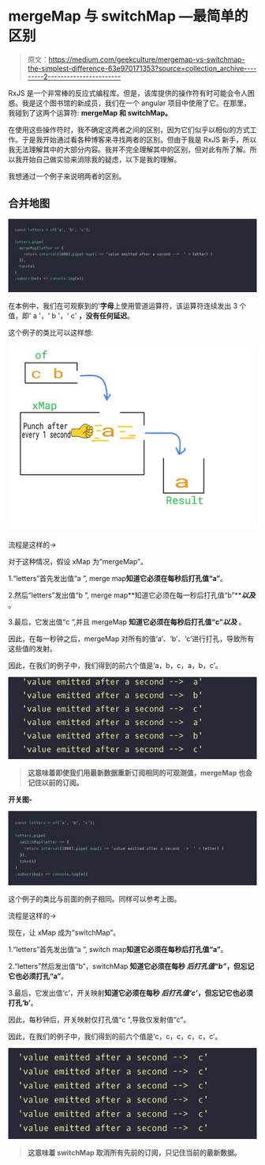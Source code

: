 # mergeMap 与 switchMap —最简单的区别

> 原文：<https://medium.com/geekculture/mergemap-vs-switchmap-the-simplest-difference-63e970171353?source=collection_archive---------2----------------------->

RxJS 是一个非常棒的反应式编程库。但是，该库提供的操作符有时可能会令人困惑。我是这个图书馆的新成员，我们在一个 angular 项目中使用了它。在那里，我碰到了这两个运算符: **mergeMap 和 switchMap。**

在使用这些操作符时，我不确定这两者之间的区别，因为它们似乎以相似的方式工作。于是我开始通过看各种博客来寻找两者的区别。但由于我是 RxJS 新手，所以我无法理解其中的大部分内容。我并不完全理解其中的区别，但对此有所了解。所以我开始自己做实验来消除我的疑虑，以下是我的理解。

我想通过一个例子来说明两者的区别。

## **合并地图**

![](img/99064eeb6b5de3c5540a9ad335d290f7.png)

在本例中，我们在可观察到的'**字母**上使用管道运算符，该运算符连续发出 3 个值，即' a '，' b '，' c' **，没有任何延迟**。

这个例子的类比可以这样想:

![](img/3705308aff1291cfbb4b1830056f91ff.png)

流程是这样的→

对于这种情况，假设 xMap 为“mergeMap”。

1.“letters”首先发出值“a ”, merge map**知道它必须在每秒后打孔值“a”**。

2.然后“letters”发出值“b ”, merge map**知道它必须在每一秒后打孔值“b”*****以及*** 。

3.最后，它发出值“c ”,并且 mergeMap **知道它必须在每秒后打孔值“c”*以及*** 。

因此，在每一秒钟之后，mergeMap 对所有的值‘a’、‘b’、‘c’进行打孔，导致所有这些值的发射。

因此，在我们的例子中，我们得到的前六个值是‘a，b，c，a，b，c’。

![](img/6e7b5d13815a17f6bde8492b74b54022.png)

> **这意味着即使我们用最新数据重新订阅相同的可观测值，mergeMap 也会记住以前的订阅。**

**开关图-**

![](img/459f8f20305bcb152f36d43d1e940ea1.png)

这个例子的类比与前面的例子相同。同样可以参考上图。

流程是这样的→

现在，让 xMap 成为“switchMap”。

1.“letters”首先发出值“a ”, switch map**知道它必须在每秒后打孔值“a”**。

2.“letters”然后发出值“b”，switchMap **知道它必须在每秒 ***后打孔值“b”***，但忘记它也必须打孔“a”**。

3.最后，它发出值‘c’，开关映射**知道它必须在每秒 ***后打孔值‘c’***，但忘记它也必须打孔‘b’**。

因此，每秒钟后，开关映射仅打孔值“c ”,导致仅发射值“c”。

因此，在我们的例子中，我们得到的前六个值是‘c，c，c，c，c，c’。

![](img/9374d699d27e9ff756349b0d8074c6fa.png)

> **这意味着 switchMap 取消所有先前的订阅，只记住当前的最新数据。**